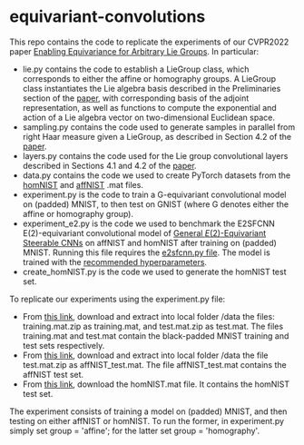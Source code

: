 # equivariant-convolutions

This repo contains the code to replicate the experiments of our CVPR2022 paper [Enabling Equivariance for Arbitrary Lie Groups](https://arxiv.org/abs/2111.08251).  In particular:
 - lie.py contains the code to establish a LieGroup class, which corresponds to either the affine or homography groups.  A LieGroup class instantiates the Lie algebra basis described in the Preliminaries section of the [paper](https://arxiv.org/abs/2111.08251), with corresponding basis of the adjoint representation, as well as functions to compute the exponential and action of a Lie algebra vector on two-dimensional Euclidean space.
 - sampling.py contains the code used to generate samples in parallel from right Haar measure given a LieGroup, as described in Section 4.2 of the [paper](https://arxiv.org/abs/2111.08251).
 - layers.py contains the code used for the Lie group convolutional layers described in Sections 4.1 and 4.2 of the [paper](https://arxiv.org/abs/2111.08251).
 - data.py contains the code we used to create PyTorch datasets from the [homNIST](https://www.kaggle.com/datasets/lachlanemacdonald/homnist) and [affNIST](https://www.cs.toronto.edu/~tijmen/affNIST/) .mat files.
 - experiment.py is the code to train a G-equivariant convolutional model on (padded) MNIST, to then test on GNIST (where G denotes either the affine or homography group).
 - experiment_e2.py is the code we used to benchmark the E2SFCNN E(2)-equivariant convolutional model of [General $E(2)$-Equivariant Steerable CNNs](https://arxiv.org/abs/1911.08251) on affNIST and homNIST after training on (padded) MNIST.  Running this file requires the [e2sfcnn.py file](https://github.com/QUVA-Lab/e2cnn_experiments/blob/master/experiments/models/e2sfcnn.py).  The model is trained with the [recommended hyperparameters](https://github.com/QUVA-Lab/e2cnn_experiments/blob/master/experiments/mnist_bench_single.sh).
 - create_homNIST.py is the code we used to generate the homNIST test set.

To replicate our experiments using the experiment.py file:
 - From [this link](https://www.cs.toronto.edu/~tijmen/affNIST/32x/just_centered/), download and extract into local folder /data the files: training.mat.zip as training.mat, and test.mat.zip as test.mat.  The files training.mat and test.mat contain the black-padded MNIST training and test sets respectively.
 - From [this link](https://www.cs.toronto.edu/~tijmen/affNIST/32x/transformed/), download and extract into local folder /data the file test.mat.zip as affNIST_test.mat.  The file affNIST_test.mat contains the affNIST test set.
 - From [this link](https://www.kaggle.com/datasets/lachlanemacdonald/homnist), download the homNIST.mat file.  It contains the homNIST test set.

The experiment consists of training a model on (padded) MNIST, and then testing on either affNIST or homNIST.  To run the former, in experiment.py simply set group = 'affine'; for the latter set group = 'homography'.
